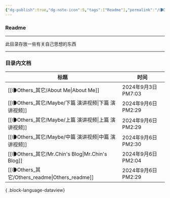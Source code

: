 ```yaml
---
{"dg-publish":true,"dg-note-icon":5,"tags":["Readme"],"permalink":"/🌘Others_其它/Others_readme/","dgPassFrontmatter":true,"noteIcon":5,"created":"2024-08-24T23:09:56.006+08:00","updated":"2024-09-06T14:29:12.698+08:00"}
---
```


### Readme
--- 
此目录存放一些有关自己思想的东西
***
### 目录内文档
| 标题                                                | 时间                |
| ------------------------------------------------- | ----------------- |
| [[🌘Others_其它/About Me\|About Me]]             | 2024年9月3日 PM7:03  |
| [[🌘Others_其它/Maybe/下篇  演讲视频\|下篇  演讲视频]]       | 2024年9月6日 PM2:29  |
| [[🌘Others_其它/Maybe/上篇 演讲视频\|上篇 演讲视频]]         | 2024年9月6日 PM2:29  |
| [[🌘Others_其它/Maybe/中篇  演讲视频\|中篇  演讲视频]]       | 2024年9月6日 PM2:30  |
| [[🌘Others_其它/Mr.Chin's Blog\|Mr.Chin's Blog]] | 2024年9月6日 PM2:04  |
| [[🌘Others_其它/Others_readme\|Others_readme]]   | 2024年9月6日 PM2:29  |

{ .block-language-dataview}
